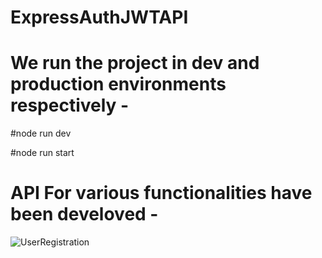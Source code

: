 # ExpressAuthJWTAPI

# We run the project in dev and production environments respectively - 

#node run dev 

#node run start 

# API For various functionalities have been develoved - 

![UserRegistration](https://github.com/aditya151005/ExpressAuthJWTAPI/assets/72004154/ddd4f7a9-6d6b-4c20-9f02-64a7b0316574)


